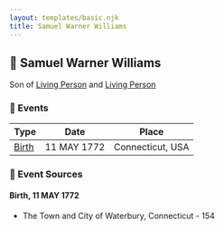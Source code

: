 ```yaml
---
layout: templates/basic.njk
title: Samuel Warner Williams
---
```

## 🔵 Samuel Warner Williams

Son of [Living Person](/people/5/55971024) and [Living Person](/people/6/62871690)

### 📆 Events

Type | Date | Place
------ | ------ | ------
[Birth](#event-event-2) | 11 MAY 1772 | Connecticut, USA

### 📰 Event Sources

#### <a id="event-event-2"></a> Birth, 11 MAY 1772
* The Town and City of Waterbury, Connecticut  - 154